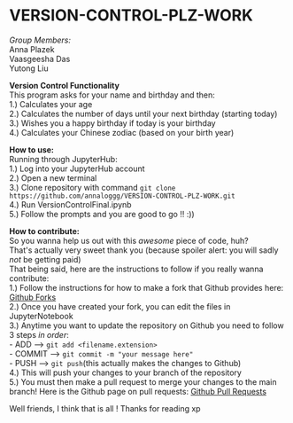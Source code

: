 # VERSION-CONTROL-PLZ-WORK

*Group Members:*  
Anna Plazek  
Vaasgeesha Das  
Yutong Liu  

**Version Control Functionality**  
This program asks for your name and birthday and then:  
    1.) Calculates your age  
    2.) Calculates the number of days until your next birthday (starting today)  
    3.) Wishes you a happy birthday if today is your birthday  
    4.) Calculates your Chinese zodiac (based on your birth year)  

**How to use:**  
Running through JupyterHub:  
    1.) Log into your JupyterHub account  
    2.) Open a new terminal  
    3.) Clone repository with command `git clone https://github.com/annaloggg/VERSION-CONTROL-PLZ-WORK.git`  
    4.) Run VersionControlFinal.ipynb  
    5.) Follow the prompts and you are good to go !! :))  

**How to contribute:**  
So you wanna help us out with this *awesome* piece of code, huh?  
That's actually very sweet thank you (because spoiler alert: you will sadly *not* be getting paid)  
That being said, here are the instructions to follow if you really wanna contribute:  
    1.) Follow the instructions for how to make a fork that Github provides here: [Github Forks](https://docs.github.com/en/get-started/quickstart/fork-a-repo)  
    2.) Once you have created your fork, you can edit the files in JupyterNotebook  
    3.) Anytime you want to update the repository on Github you need to follow 3 steps *in order*:  
            - ADD     --> `git add <filename.extension>`  
            - COMMIT  --> `git commit -m "your message here"`  
            - PUSH    --> `git push`(this actually makes the changes to Github)  
    4.) This will push your changes to your branch of the repository  
    5.) You must then make a pull request to merge your changes to the main branch! Here is the Github page on pull requests: [Github Pull Requests](https://docs.github.com/en/pull-requests/collaborating-with-pull-requests/proposing-changes-to-your-work-with-pull-requests/about-pull-requests)

Well friends, I think that is all ! Thanks for reading xp


